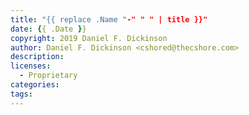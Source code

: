 ```yaml
---
title: "{{ replace .Name "-" " " | title }}"
date: {{ .Date }}
copyright: 2019 Daniel F. Dickinson
author: Daniel F. Dickinson <cshored@thecshore.com>
description:
licenses:
  - Proprietary
categories:
tags:
---
```

